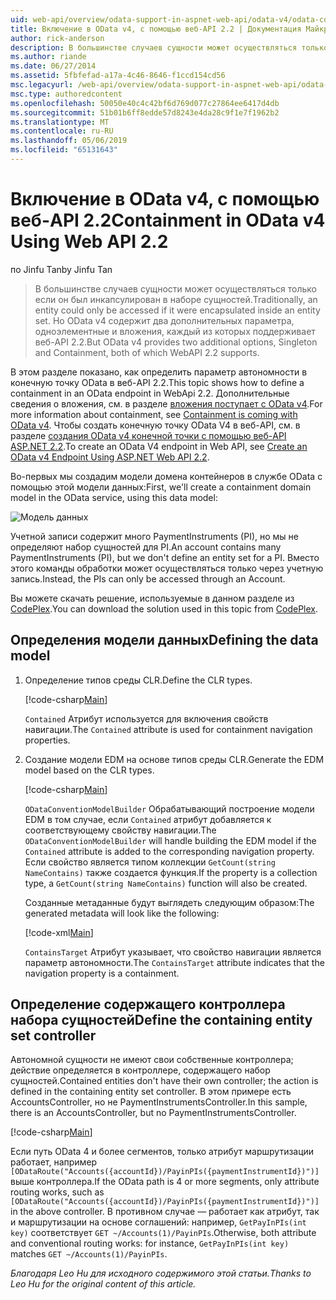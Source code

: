 ```yaml
---
uid: web-api/overview/odata-support-in-aspnet-web-api/odata-v4/odata-containment-in-web-api-22
title: Включение в OData v4, с помощью веб-API 2.2 | Документация Майкрософт
author: rick-anderson
description: В большинстве случаев сущности может осуществляться только если он был инкапсулирован в наборе сущностей. Но OData v4 содержит два дополнительных параметра, одноэлементные и Con...
ms.author: riande
ms.date: 06/27/2014
ms.assetid: 5fbfefad-a17a-4c46-8646-f1ccd154cd56
msc.legacyurl: /web-api/overview/odata-support-in-aspnet-web-api/odata-v4/odata-containment-in-web-api-22
msc.type: authoredcontent
ms.openlocfilehash: 50050e40c4c42bf6d769d077c27864ee6417d4db
ms.sourcegitcommit: 51b01b6ff8edde57d8243e4da28c9f1e7f1962b2
ms.translationtype: MT
ms.contentlocale: ru-RU
ms.lasthandoff: 05/06/2019
ms.locfileid: "65131643"
---
```

# <a name="containment-in-odata-v4-using-web-api-22"></a><span data-ttu-id="c95a1-104">Включение в OData v4, с помощью веб-API 2.2</span><span class="sxs-lookup"><span data-stu-id="c95a1-104">Containment in OData v4 Using Web API 2.2</span></span>

<span data-ttu-id="c95a1-105">по Jinfu Tan</span><span class="sxs-lookup"><span data-stu-id="c95a1-105">by Jinfu Tan</span></span>

> <span data-ttu-id="c95a1-106">В большинстве случаев сущности может осуществляться только если он был инкапсулирован в наборе сущностей.</span><span class="sxs-lookup"><span data-stu-id="c95a1-106">Traditionally, an entity could only be accessed if it were encapsulated inside an entity set.</span></span> <span data-ttu-id="c95a1-107">Но OData v4 содержит два дополнительных параметра, одноэлементные и вложения, каждый из которых поддерживает веб-API 2.2.</span><span class="sxs-lookup"><span data-stu-id="c95a1-107">But OData v4 provides two additional options, Singleton and Containment, both of which WebAPI 2.2 supports.</span></span>

<span data-ttu-id="c95a1-108">В этом разделе показано, как определить параметр автономности в конечную точку OData в веб-API 2.2.</span><span class="sxs-lookup"><span data-stu-id="c95a1-108">This topic shows how to define a containment in an OData endpoint in WebApi 2.2.</span></span> <span data-ttu-id="c95a1-109">Дополнительные сведения о вложения, см. в разделе [вложения поступает с OData v4](https://blogs.msdn.com/b/odatateam/archive/2014/03/13/containment-is-coming-with-odata-v4.aspx).</span><span class="sxs-lookup"><span data-stu-id="c95a1-109">For more information about containment, see [Containment is coming with OData v4](https://blogs.msdn.com/b/odatateam/archive/2014/03/13/containment-is-coming-with-odata-v4.aspx).</span></span> <span data-ttu-id="c95a1-110">Чтобы создать конечную точку OData V4 в веб-API, см. в разделе [создания OData v4 конечной точки с помощью веб-API ASP.NET 2.2](create-an-odata-v4-endpoint.md).</span><span class="sxs-lookup"><span data-stu-id="c95a1-110">To create an OData V4 endpoint in Web API, see [Create an OData v4 Endpoint Using ASP.NET Web API 2.2](create-an-odata-v4-endpoint.md).</span></span>

<span data-ttu-id="c95a1-111">Во-первых мы создадим модели домена контейнеров в службе OData с помощью этой модели данных:</span><span class="sxs-lookup"><span data-stu-id="c95a1-111">First, we'll create a containment domain model in the OData service, using this data model:</span></span>

![Модель данных](odata-containment-in-web-api-22/_static/image1.png)

<span data-ttu-id="c95a1-113">Учетной записи содержит много PaymentInstruments (PI), но мы не определяют набор сущностей для PI.</span><span class="sxs-lookup"><span data-stu-id="c95a1-113">An account contains many PaymentInstruments (PI), but we don't define an entity set for a PI.</span></span> <span data-ttu-id="c95a1-114">Вместо этого команды обработки может осуществляться только через учетную запись.</span><span class="sxs-lookup"><span data-stu-id="c95a1-114">Instead, the PIs can only be accessed through an Account.</span></span>

<span data-ttu-id="c95a1-115">Вы можете скачать решение, используемые в данном разделе из [CodePlex](https://aspnet.codeplex.com/SourceControl/latest#Samples/WebApi/OData/v4/ODataContainmentSample/).</span><span class="sxs-lookup"><span data-stu-id="c95a1-115">You can download the solution used in this topic from [CodePlex](https://aspnet.codeplex.com/SourceControl/latest#Samples/WebApi/OData/v4/ODataContainmentSample/).</span></span>

## <a name="defining-the-data-model"></a><span data-ttu-id="c95a1-116">Определения модели данных</span><span class="sxs-lookup"><span data-stu-id="c95a1-116">Defining the data model</span></span>

1. <span data-ttu-id="c95a1-117">Определение типов среды CLR.</span><span class="sxs-lookup"><span data-stu-id="c95a1-117">Define the CLR types.</span></span>

    [!code-csharp[Main](odata-containment-in-web-api-22/samples/sample1.cs)]

    <span data-ttu-id="c95a1-118">`Contained` Атрибут используется для включения свойств навигации.</span><span class="sxs-lookup"><span data-stu-id="c95a1-118">The `Contained` attribute is used for containment navigation properties.</span></span>
2. <span data-ttu-id="c95a1-119">Создание модели EDM на основе типов среды CLR.</span><span class="sxs-lookup"><span data-stu-id="c95a1-119">Generate the EDM model based on the CLR types.</span></span>

    [!code-csharp[Main](odata-containment-in-web-api-22/samples/sample2.cs)]

    <span data-ttu-id="c95a1-120">`ODataConventionModelBuilder` Обрабатывающий построение модели EDM в том случае, если `Contained` атрибут добавляется к соответствующему свойству навигации.</span><span class="sxs-lookup"><span data-stu-id="c95a1-120">The `ODataConventionModelBuilder` will handle building the EDM model if the `Contained` attribute is added to the corresponding navigation property.</span></span> <span data-ttu-id="c95a1-121">Если свойство является типом коллекции `GetCount(string NameContains)` также создается функция.</span><span class="sxs-lookup"><span data-stu-id="c95a1-121">If the property is a collection type, a `GetCount(string NameContains)` function will also be created.</span></span>

    <span data-ttu-id="c95a1-122">Созданные метаданные будут выглядеть следующим образом:</span><span class="sxs-lookup"><span data-stu-id="c95a1-122">The generated metadata will look like the following:</span></span>

    [!code-xml[Main](odata-containment-in-web-api-22/samples/sample3.xml?highlight=10)]

    <span data-ttu-id="c95a1-123">`ContainsTarget` Атрибут указывает, что свойство навигации является параметр автономности.</span><span class="sxs-lookup"><span data-stu-id="c95a1-123">The `ContainsTarget` attribute indicates that the navigation property is a containment.</span></span>

## <a name="define-the-containing-entity-set-controller"></a><span data-ttu-id="c95a1-124">Определение содержащего контроллера набора сущностей</span><span class="sxs-lookup"><span data-stu-id="c95a1-124">Define the containing entity set controller</span></span>

<span data-ttu-id="c95a1-125">Автономной сущности не имеют свои собственные контроллера; действие определяется в контроллере, содержащего набор сущностей.</span><span class="sxs-lookup"><span data-stu-id="c95a1-125">Contained entities don't have their own controller; the action is defined in the containing entity set controller.</span></span> <span data-ttu-id="c95a1-126">В этом примере есть AccountsController, но не PaymentInstrumentsController.</span><span class="sxs-lookup"><span data-stu-id="c95a1-126">In this sample, there is an AccountsController, but no PaymentInstrumentsController.</span></span>

[!code-csharp[Main](odata-containment-in-web-api-22/samples/sample4.cs)]

<span data-ttu-id="c95a1-127">Если путь OData 4 и более сегментов, только атрибут маршрутизации работает, например `[ODataRoute("Accounts({accountId})/PayinPIs({paymentInstrumentId})")]` выше контроллера.</span><span class="sxs-lookup"><span data-stu-id="c95a1-127">If the OData path is 4 or more segments, only attribute routing works, such as `[ODataRoute("Accounts({accountId})/PayinPIs({paymentInstrumentId})")]` in the above controller.</span></span> <span data-ttu-id="c95a1-128">В противном случае — работает как атрибут, так и маршрутизации на основе соглашений: например, `GetPayInPIs(int key)` соответствует `GET ~/Accounts(1)/PayinPIs`.</span><span class="sxs-lookup"><span data-stu-id="c95a1-128">Otherwise, both attribute and conventional routing works: for instance, `GetPayInPIs(int key)` matches `GET ~/Accounts(1)/PayinPIs`.</span></span>

<span data-ttu-id="c95a1-129">*Благодаря Leo Hu для исходного содержимого этой статьи.*</span><span class="sxs-lookup"><span data-stu-id="c95a1-129">*Thanks to Leo Hu for the original content of this article.*</span></span>
